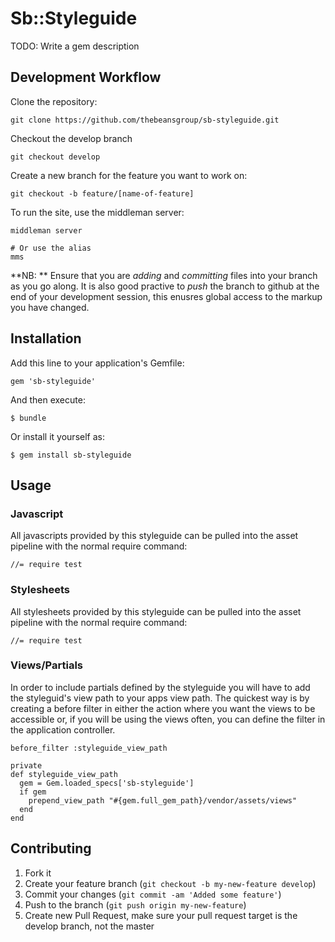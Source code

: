# Sb::Styleguide

TODO: Write a gem description

## Development Workflow

Clone the repository:

    git clone https://github.com/thebeansgroup/sb-styleguide.git 

Checkout the develop branch
    
    git checkout develop

Create a new branch for the feature you want to work on:

    git checkout -b feature/[name-of-feature]

To run the site, use the middleman server:

    middleman server

    # Or use the alias
    mms

**NB: ** Ensure that you are _adding_ and _committing_ files into your branch as you go along. It is also good practive to _push_ the branch to github at the end of your development session, this enusres global access to the markup you have changed.

## Installation

Add this line to your application's Gemfile:

    gem 'sb-styleguide'

And then execute:

    $ bundle

Or install it yourself as:

    $ gem install sb-styleguide

## Usage

### Javascript
All javascripts provided by this styleguide can be pulled into the asset pipeline
with the normal require command:

    //= require test

### Stylesheets
All stylesheets provided by this styleguide can be pulled into the asset pipeline
with the normal require command:

    //= require test

### Views/Partials
In order to include partials defined by the styleguide you will have to add the
styleguid's view path to your apps view path. The quickest way is by creating
a before filter in either the action where you want the views to be accessible
or, if you will be using the views often, you can define the filter in the
application controller.

    before_filter :styleguide_view_path

    private
    def styleguide_view_path
      gem = Gem.loaded_specs['sb-styleguide']
      if gem
        prepend_view_path "#{gem.full_gem_path}/vendor/assets/views"
      end
    end

## Contributing

1. Fork it
2. Create your feature branch (`git checkout -b my-new-feature develop`)
3. Commit your changes (`git commit -am 'Added some feature'`)
4. Push to the branch (`git push origin my-new-feature`)
5. Create new Pull Request, make sure your pull request target is the develop branch, not the master
